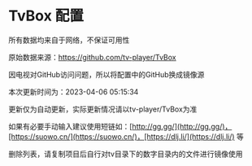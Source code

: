 # TvBox 配置

所有数据均来自于网络，不保证可用性

原始数据来源：https://github.com/tv-player/TvBox

因电视对GitHub访问问题，所以将配置中的GitHub换成镜像源

本次更新时间为：2023-04-06 05:15:34

更新仅为自动更新，实际更新情况请以tv-player/TvBox为准

如果有必要手动输入建议使用短链如：[http://gg.gg/](http://gg.gg/)，[https://suowo.cn/](https://suowo.cn/)，[https://dlj.li/](https://dlj.li/) 等

删除列表，请复制项目后自行对tv目录下的数字目录内的文件进行镜像使用

